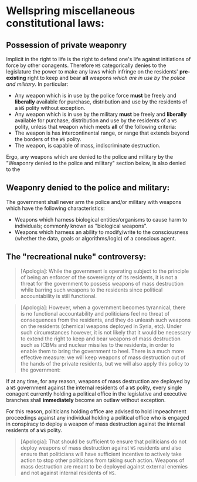 # Wellspring miscellaneous constitutional laws:

## Possession of private weaponry

Implicit in the right to life is the right to defend one's life against initiations of force by other conagents. Therefore `WS` categorically denies to the legislature the power to make any laws which infringe on the residents' **pre-existing** right to keep and bear **all** weapons _which are in use by the police and military_. In particular:
- Any weapon which is in use by the police force **must** be freely and **liberally** available for purchase, distribution and use by the residents of a `WS` polity without exception.
- Any weapon which is in use by the military **must** be freely and **liberally** available for purchase, distribution and use by the residents of a `WS` polity, unless that weapon which meets **all** of the following criteria:
- The weapon is has intercontinental range, or range that extends beyond the borders of the `WS` polity.
- The weapon, is capable of mass, indiscriminate destruction.

Ergo, any weapons which are denied to the police and military by the "Weaponry denied to the police and military" section below, is also denied to the

## Weaponry denied to the police and military:

The government shall never arm the police and/or military with weapons which have the following characteristics:
- Weapons which harness biological entities/organisms to cause harm to individuals; commonly known as "biological weapons".
- Weapons which harness an ability to modify/write to the consciousness (whether the data, goals or algorithms/logic) of a conscious agent.

## The "recreational nuke" controversy:

> [Apologia]: While the government is operating subject to the principle of being an enforcer of the sovereignty of its residents, it is not a threat for the government to possess weapons of mass destruction while barring such weapons to the residents since political accountability is still functional.

> [Apologia]: However, when a government becomes tyrannical, there is no functional accountability and politicians feel no threat of consequences from the residents, and they do unleash such weapons on the residents (chemical weapons deployed in Syria, etc). Under such circumstances however, it is not likely that it would be necessary to extend the right to keep and bear weapons of mass destruction such as ICBMs and nuclear missiles to the residents, in order to enable them to bring the government to heel. There is a much more effective measure: we will keep weapons of mass destruction out of the hands of the private residents, but we will also apply this policy to the government:

If at any time, for any reason, weapons of mass destruction are deployed by a `WS` government against the internal residents of a `WS` polity, every single conagent currently holding a political office in the legislative and executive branches shall **immediately** become an outlaw without exception.

For this reason, politicians holding office are advised to hold impeachment proceedings against any individual holding a political office who is engaged in conspiracy to deploy a weapon of mass destruction against the internal residents of a `WS` polity.

> [Apologia]: That should be sufficient to ensure that politicians do not deploy weapons of mass destruction against `WS` residents and also ensure that politicians will have sufficient incentive to actively take action to stop other politicians from taking such action. Weapons of mass destruction are meant to be deployed against external enemies and not against internal residents of `WS`.
